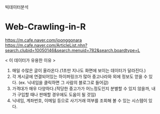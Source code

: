 빅데이터분석
# Web-Crawling-in-R
https://m.cafe.naver.com/joonggonara
https://m.cafe.naver.com/ArticleList.nhn?search.clubid=10050146&search.menuid=782&search.boardtype=L

< 이 데이터가 유용한 이유 >
1. 매일 수많은 글이 올라온다.(1초만 지나도 화면에 보이는 데이터가 달라진다.)
2. 각 게시글에 연결되어있는 하이퍼링크가 많아 중고나라와 외에 정보도 얻을 수 있다. (ex. 닉네임을 클릭하면 그 사람의 블로그로 들어감)
3. 가격대가 매우 다양하다.(적당한 중고가가 어느정도인지 분별할 수 있지 않을까, 내가 구입할 때나 판매할 경우에도 도움이 될 것임)
4. 닉네임, 계좌번호, 이메일 등으로 사기거래 여부를 조회해 볼 수 있는 시스템이 있다.
